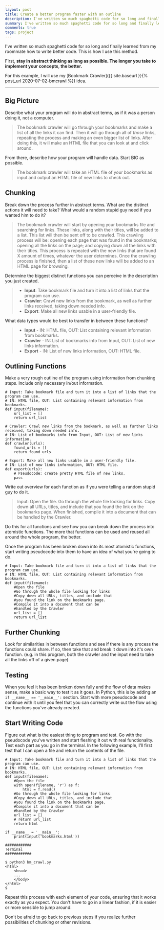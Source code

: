 ```yaml
---
layout: post
title: Create a better program faster with an outline
description: I've written so much spaghetti code for so long and finally learned from my roommate how to write better code. This is how I use this method.
summary: I've written so much spaghetti code for so long and finally learned from my roommate how to write better code. This is how I use this method.
comments: true
tags: project
---
```


I've written so much spaghetti code for so long and finally learned from my roommate how to write better code. This is how I use this method.

First, **stay in abstract thinking as long as possible. The longer you take to implement your concepts, the better.**

For this example, I will use my [Bookmark Crawler]({{ site.baseurl }}{% post_url 2020-07-02-bmcrawl %}) idea.

---

Big Picture
---

Describe what your program will do in abstract terms, as if it was a person doing it, not a computer.

>The bookmark crawler will go through your bookmarks and make a list of all the links it can find. Then it will go through all of *those* links, repeating the process and making an even bigger list of links. After doing this, it will make an HTML file that you can look at and click around.

From there, describe how your program will handle data. Start BIG as possible.

>The bookmark crawler will take an HTML file of your bookmarks as input and output an HTML file of new links to check out.

Chunking
---

Break down the process further in abstract terms. What are the distinct actions it will need to take? What would a random stupid guy need if you wanted him to do it?

>The bookmark crawler will start by opening your bookmarks file and searching for links. These links, along with their titles, will be added to a list. This list will then be sent off to be crawled. This crawling process will be: opening each page that was found in the bookmarks; opening all the links on the page; and copying down all the links with their titles. This process is repeated with the new links that are found X amount of times, whatever the user determines. Once the crawling process is finished, then a list of these new links will be added to an HTML page for browsing.

Determine the biggest distinct functions you can perceive in the description you just created.

> * **Input**: Take bookmark file and turn it into a list of links that the program can use.
> * **Crawler**: Crawl new links from the bookmark, as well as further links received, taking down needed info.
> * **Export**: Make all new links usable in a user-friendly file.

What data types would be best to transfer in between these functions?

> * **Input** - IN: HTML file, OUT: List containing relevant information from bookmarks.
> * **Crawler** - IN: List of bookmarks info from Input, OUT: List of new links information.
> * **Export** - IN: List of new links information, OUT: HTML file.

Outlining Functions
---

Make a very rough outline of the program using information from chunking steps. Include only necessary in/out information.
	
```
# Input: Take bookmark file and turn it into a list of links that the program can use.
# IN: HTML file, OUT: List containing relevant information from bookmarks.
def input(filename):
	url_list = []
	return url_list
	
# Crawler: Crawl new links from the bookmark, as well as further links received, taking down needed info.
# IN: List of bookmarks info from Input, OUT: List of new links information.
def crawler(urls):
	found_urls = []
	return found_urls
	
# Export: Make all new links usable in a user-friendly file.
# IN: List of new links information, OUT: HTML file.
def export(urls):
	# Pseudocode: create pretty HTML file of new links.
	pass
```
		
Write out overview for each function as if you were telling a random stupid guy to do it.

> Input: Open the file. Go through the whole file looking for links. Copy down all URLs, titles, and include that you found the link on the bookmarks page. When finished, compile it into a document that can be handled by the Crawler.

Do this for all functions and see how you can break down the process into atomistic functions. The more that functions can be used and reused all around the whole program, the better.

Once the program has been broken down into its most atomistic functions, start writing pseudocode into them to have an idea of what you're going to do.

```
# Input: Take bookmark file and turn it into a list of links that the program can use.
# IN: HTML file, OUT: List containing relevant information from bookmarks.
def input(filename):
	#Open the file
	#Go through the whole file looking for links
	#Copy down all URLs, titles, and include that
	#you found the link on the bookmarks page.
	#Compile it into a document that can be 
	#handled by the Crawler
	url_list = []
	return url_list
```

Further Chunking
---
		
Look for similarities in between functions and see if there is any process the functions could share. If so, then take that and break it down into it's own function. (e.g. in this program, both the crawler and the input need to take all the links off of a given page)

Testing
---
When you feel it has been broken down fully and the flow of data makes sense, make a basic way to test it as it goes. In Python, this is by adding an ```if __name__ == '__main__':``` section. Start with more pseudocode and continue with it until you feel that you can correctly write out the flow using the functions you've already created.

Start Writing Code
---
Figure out what is the easiest thing to program and test. Go with the pseudocode you've written and start fleshing it out with real functionality. Test each part as you go in the terminal. In the following example, I'll first test that I can open a file and return the contents of the file.

```
# Input: Take bookmark file and turn it into a list of links that the program can use.
# IN: HTML file, OUT: List containing relevant information from bookmarks.
def input(filename):
	#Open the file
	with open(filename, 'r') as f:
		html = f.read()
	#Go through the whole file looking for links
	#Copy down all URLs, titles, and include that
	#you found the link on the bookmarks page.
	#Compile it into a document that can be 
	#handled by the Crawler
	url_list = []
	# return url_list
	return html
	
if __name__ = '__main__':
	print(input('bookmarks.html'))
	
############
Terminal
############

$ python3 bm_crawl.py
<html>
	<head>
	...
	</body>
</html>
$
```
Repeat this process with each element of your code, ensuring that it works exactly as you expect. You don't have to go in a linear fashion, if it is easier or more sensible to jump around.

Don't be afraid to go back to previous steps if you realize further possibilities of chunking or other revisions.